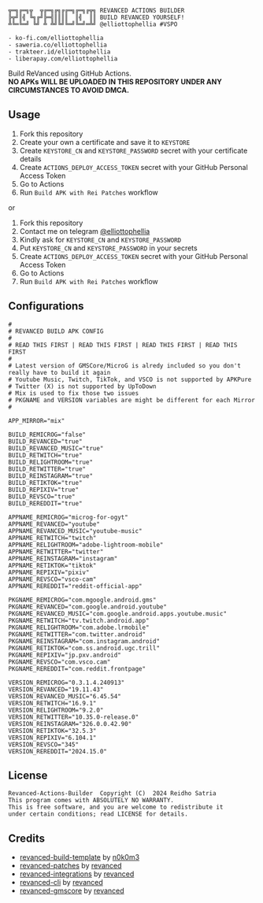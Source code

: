 ```
╦═╗╔═╗╦  ╦╔═╗╔╗╔╔═╗╔═╗╔╦╗ REVANCED ACTIONS BUILDER
╠╦╝║╣ ╚╗╔╝╠═╣║║║║  ║╣  ║║ BUILD REVANCED YOURSELF!
╩╚═╚═╝ ╚╝ ╩ ╩╝╚╝╚═╝╚═╝═╩╝ @elliottophellia #VSPO

- ko-fi.com/elliottophellia
- saweria.co/elliottophellia
- trakteer.id/elliottophellia
- liberapay.com/elliottophellia
```

Build ReVanced using GitHub Actions.<br/>
**NO APKs WILL BE UPLOADED IN THIS REPOSITORY UNDER ANY CIRCUMSTANCES TO AVOID DMCA.**

## Usage

1. Fork this repository
2. Create your own a certificate and save it to `KEYSTORE`
4. Create `KEYSTORE_CN` and `KEYSTORE_PASSWORD` secret with your certificate details
5. Create `ACTIONS_DEPLOY_ACCESS_TOKEN` secret with your GitHub Personal Access Token
6. Go to Actions
7. Run `Build APK with Rei Patches` workflow

or

1. Fork this repository
2. Contact me on telegram [@elliottophellia](https://t.me/elliottophellia)
3. Kindly ask for `KEYSTORE_CN` and `KEYSTORE_PASSWORD`
4. Put `KEYSTORE_CN` and `KEYSTORE_PASSWORD` in your secrets
5. Create `ACTIONS_DEPLOY_ACCESS_TOKEN` secret with your GitHub Personal Access Token
6. Go to Actions
7. Run `Build APK with Rei Patches` workflow

## Configurations

```config
#
# REVANCED BUILD APK CONFIG
#
# READ THIS FIRST | READ THIS FIRST | READ THIS FIRST | READ THIS FIRST
#
# Latest version of GMSCore/MicroG is alredy included so you don't really have to build it again
# Youtube Music, Twitch, TikTok, and VSCO is not supported by APKPure
# Twitter (X) is not supported by UpToDown
# Mix is used to fix those two issues
# PKGNAME and VERSION variables are might be different for each Mirror
#

APP_MIRROR="mix"

BUILD_REMICROG="false"
BUILD_REVANCED="true"
BUILD_REVANCED_MUSIC="true"
BUILD_RETWITCH="true"
BUILD_RELIGHTROOM="true"
BUILD_RETWITTER="true"
BUILD_REINSTAGRAM="true"
BUILD_RETIKTOK="true"
BUILD_REPIXIV="true"
BUILD_REVSCO="true"
BUILD_REREDDIT="true"

APPNAME_REMICROG="microg-for-ogyt"
APPNAME_REVANCED="youtube"
APPNAME_REVANCED_MUSIC="youtube-music"
APPNAME_RETWITCH="twitch"
APPNAME_RELIGHTROOM="adobe-lightroom-mobile"
APPNAME_RETWITTER="twitter"
APPNAME_REINSTAGRAM="instagram"
APPNAME_RETIKTOK="tiktok"
APPNAME_REPIXIV="pixiv"
APPNAME_REVSCO="vsco-cam"
APPNAME_REREDDIT="reddit-official-app"

PKGNAME_REMICROG="com.mgoogle.android.gms"
PKGNAME_REVANCED="com.google.android.youtube"
PKGNAME_REVANCED_MUSIC="com.google.android.apps.youtube.music"
PKGNAME_RETWITCH="tv.twitch.android.app"
PKGNAME_RELIGHTROOM="com.adobe.lrmobile"
PKGNAME_RETWITTER="com.twitter.android"
PKGNAME_REINSTAGRAM="com.instagram.android"
PKGNAME_RETIKTOK="com.ss.android.ugc.trill"
PKGNAME_REPIXIV="jp.pxv.android"
PKGNAME_REVSCO="com.vsco.cam"
PKGNAME_REREDDIT="com.reddit.frontpage"

VERSION_REMICROG="0.3.1.4.240913"
VERSION_REVANCED="19.11.43"
VERSION_REVANCED_MUSIC="6.45.54"
VERSION_RETWITCH="16.9.1"
VERSION_RELIGHTROOM="9.2.0"
VERSION_RETWITTER="10.35.0-release.0"
VERSION_REINSTAGRAM="326.0.0.42.90"
VERSION_RETIKTOK="32.5.3"
VERSION_REPIXIV="6.104.1"
VERSION_REVSCO="345"
VERSION_REREDDIT="2024.15.0"
```

## License

```
Revanced-Actions-Builder  Copyright (C)  2024 Reidho Satria
This program comes with ABSOLUTELY NO WARRANTY.
This is free software, and you are welcome to redistribute it
under certain conditions; read LICENSE for details.
```

## Credits

- [revanced-build-template](https://github.com/n0k0m3/revanced-build-template) by [n0k0m3](https://github.com/n0k0m3)
- [revanced-patches](https://github.com/revanced/revanced-patches) by [revanced](https://github.com/revanced)
- [revanced-integrations](https://github.com/revanced/revanced-integrations) by [revanced](https://github.com/revanced)
- [revanced-cli](https://github.com/revanced/revanced-cli) by [revanced](https://github.com/revanced)
- [revanced-gmscore](https://github.com/revanced/gmscore) by [revanced](https://github.com/revanced)
